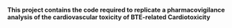 **This project contains the code required to replicate a pharmacovigilance analysis of the cardiovascular toxicity of BTE-related Cardiotoxicity**
